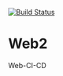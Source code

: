 [![Build Status](https://dev.azure.com/Mengly123123/Web2/_apis/build/status%2FWeb2-ASP.NET%20Core%20Pipeline?branchName=master&jobName=Web%20AMK)](https://dev.azure.com/Mengly123123/Web2/_build/latest?definitionId=2&branchName=master)
# Web2
Web-CI-CD
